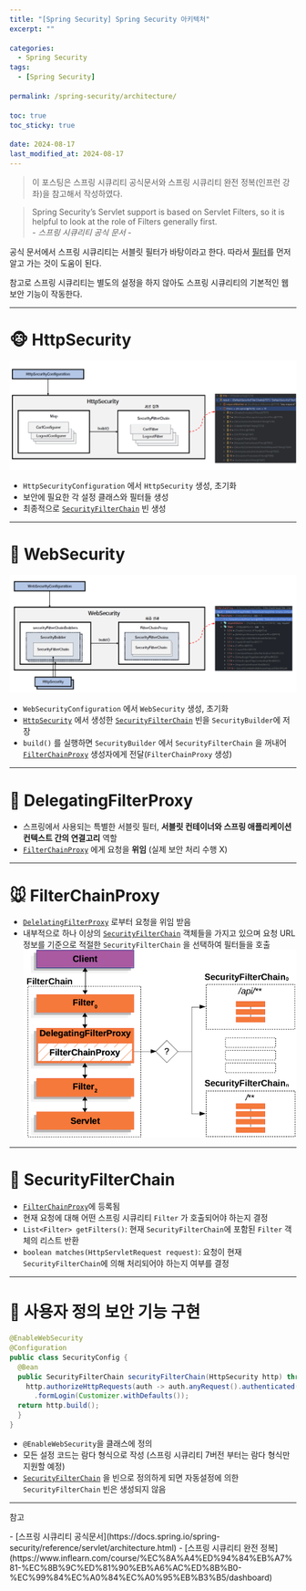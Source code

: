 ```yaml
---
title: "[Spring Security] Spring Security 아키텍처"
excerpt: ""

categories:
  - Spring Security
tags:
  - [Spring Security]

permalink: /spring-security/architecture/

toc: true
toc_sticky: true

date: 2024-08-17
last_modified_at: 2024-08-17
---
```

<blockquote class="info">이 포스팅은 스프링 시큐리티 공식문서와 스프링 시큐리티 완전 정복(인프런 강좌)을 참고해서 작성하였다.</blockquote>

<blockquote>Spring Security’s Servlet support is based on Servlet Filters, so it is helpful to look at the role of Filters generally first.
<br>
<em>- 스프링 시큐리티 공식 문서 -</em>
</blockquote>

공식 문서에서 스프링 시큐리티는 서블릿 필터가 바탕이라고 한다. 따라서 [필터](https://ijnooyah.github.io/spring/filter/)를 먼저 알고 가는 것이 도움이 된다.  

참고로 스프링 시큐리티는 별도의 설정을 하지 않아도 스프링 시큐리티의 기본적인 웹 보안 기능이 작동한다.

<!-- ---

# SecurityBuilder
- 빌더 클래스
- 웹 보안을 구성하는 빈(Bean) 객체와 설정 클래스 생성
- [HttpSecurity](#httpsecurity), [WebSecurity](#websecurity) 가 있음

---

# SecurityConfigurer
![security-builder-secruity-configurer](/assets/images/posts_img/spring-security/architecture/security-builder-secruity-configurer.png)
- 여러 초기화 설정에 관여
- HTTP 요청과 관련된 보안처리를 담당하는 필터들 생성 -->

---
# 🐵 HttpSecurity
![HttpSecurity](/assets/images/posts_img/spring-security/architecture/HttpSecurity.png)
- `HttpSecurityConfiguration` 에서 `HttpSecurity` 생성, 초기화
- 보안에 필요한 각 설정 클래스와 필터들 생성
- 최종적으로 [`SecurityFilterChain`](#-securityfilterchain) 빈 생성

---

# 🐶 WebSecurity
![WebSecurity](/assets/images/posts_img/spring-security/architecture/WebSecurity.png)
- `WebSecurityConfiguration` 에서 `WebSecurity` 생성, 초기화
- [`HttpSecurity`](#-httpsecurity) 에서 생성한 [`SecurityFilterChain`](#-securityfilterchain) 빈을 `SecurityBuilder`에 저장
- `build()` 를 실행하면 `SecurityBuilder` 에서 `SecurityFilterChain` 을 꺼내어 [`FilterChainProxy`](#-filterchainproxy) 생성자에게 전달(`FilterChainProxy` 생성)

<!-- ![debug](/assets/images/posts_img/spring-security/architecture/WebSecurity-debug.png) -->

---

# 🐷 DelegatingFilterProxy
- 스프링에서 사용되는 특별한 서블릿 필터, **서블릿 컨테이너와 스프링 애플리케이션 컨텍스트 간의 연결고리** 역할
- [`FilterChainProxy`](#-filterchainproxy) 에게 요청을 **위임** (실제 보안 처리 수행 X)

---
# 🐭 FilterChainProxy
- [`DelelatingFilterProxy`](#-delegatingfilterproxy) 로부터 요청을 위임 받음 <!--받고 보안 처리 역할을 함 -->
- 내부적으로 하나 이상의 [`SecurityFilterChain`](#-securityfilterchain) 객체들을 가지고 있으며 요청 URL 정보를 기준으로 적절한 `SecurityFilterChain` 을 선택하여 필터들을 호출
![FilterChainProxy](/assets/images/posts_img/spring-security/architecture/multi-securityfilterchain.png)

---
# 🦊 SecurityFilterChain
- [`FilterChainProxy`](#-filterchainproxy)에 등록됨
- 현재 요청에 대해 어떤 스프링 시큐리티 `Filter` 가 호출되어야 하는지 결정
- `List<Filter> getFilters()`: 현재 `SecurityFilterChain`에 포함된 `Filter` 객체의 리스트 반환
- `boolean matches(HttpServletRequest request)`: 요청이 현재 `SecurityFilterChain`에 의해 처리되어야 하는지 여부를 결정 

---
# 🐻 사용자 정의 보안 기능 구현
```java
@EnableWebSecurity
@Configuration
public class SecurityConfig {
  @Bean
  public SecurityFilterChain securityFilterChain(HttpSecurity http) throws Exception {
    http.authorizeHttpRequests(auth -> auth.anyRequest().authenticated())
      .formLogin(Customizer.withDefaults());
  return http.build();
  }
}
```
- `@EnableWebSecurity`을 클래스에 정의
- 모든 설정 코드는 람다 형식으로 작성 (스프링 시큐리티 7버전 부터는 람다 형식만 지원할 예정)
- [`SecurityFilterChain`](#-securityfilterchain) 을 빈으로 정의하게 되면 자동설정에 의한 `SecurityFilterChain` 빈은 생성되지 않음

---

<p class="ref">참고</p>
- [스프링 시큐리티 공식문서](https://docs.spring.io/spring-security/reference/servlet/architecture.html)
- [스프링 시큐리티 완전 정복](https://www.inflearn.com/course/%EC%8A%A4%ED%94%84%EB%A7%81-%EC%8B%9C%ED%81%90%EB%A6%AC%ED%8B%B0-%EC%99%84%EC%A0%84%EC%A0%95%EB%B3%B5/dashboard)

